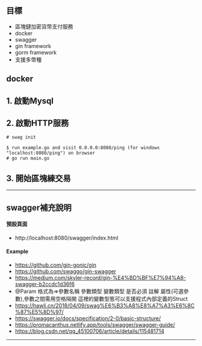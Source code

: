 ## 目標
+ 區塊鏈加密貨幣支付服務
+ docker
+ swagger
+ gin framework
+ gorm framework
+ 支援多幣種

## docker
## 1. 啟動Mysql
## 2. 啟動HTTP服務
    # swag init
    
    $ run example.go and visit 0.0.0.0:8080/ping (for windows "localhost:8080/ping") on browser
    # go run main.go
## 3. 開始區塊練交易

----
## swagger補充說明
#### 預設頁面
+ http://localhost:8080/swagger/index.html

#### Example
+ https://github.com/gin-gonic/gin
+ https://github.com/swaggo/gin-swagger
+ https://medium.com/skyler-record/gin-%E4%BD%BF%E7%94%A8-swagger-b2ccdc1d36f6
+ @Param 格式為=>參數名稱 參數類型 變數類型 是否必須 註解 屬性(可選參數),參數之間需用空格隔開
  這裡的變數型態可以支援程式內部定義的Struct
+ https://hawli.cn/2018/04/09/swag%E6%B3%A8%E8%A7%A3%E6%8C%87%E5%8D%97/
+ https://swagger.io/docs/specification/2-0/basic-structure/
+ https://promacanthus.netlify.app/tools/swagger/swagger-guide/
+ https://blog.csdn.net/qq_45100706/article/details/115481714

----

